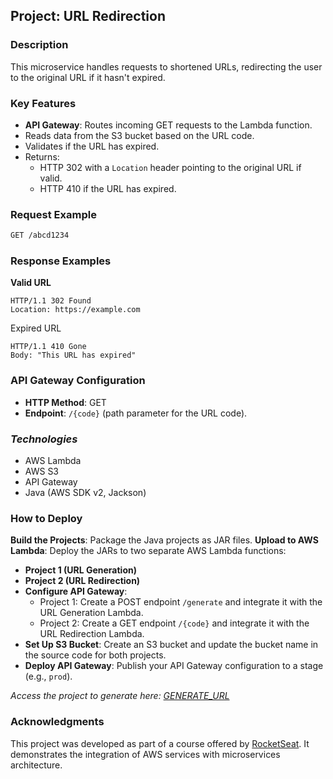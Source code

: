 ## **Project: URL Redirection**

### **Description**
This microservice handles requests to shortened URLs, redirecting the user to the original URL if it hasn't expired.

### **Key Features**
- **API Gateway**: Routes incoming GET requests to the Lambda function.
- Reads data from the S3 bucket based on the URL code.
- Validates if the URL has expired.
- Returns:
    - HTTP 302 with a `Location` header pointing to the original URL if valid.
    - HTTP 410 if the URL has expired.

### **Request Example**
```bash
GET /abcd1234
```

### **Response Examples**
**Valid URL**
```http
HTTP/1.1 302 Found
Location: https://example.com
```
Expired URL
```http
HTTP/1.1 410 Gone
Body: "This URL has expired"
```
### **API Gateway Configuration**
- **HTTP Method**: GET
- **Endpoint**: `/{code}` (path parameter for the URL code).

### ***Technologies***
- AWS Lambda
- AWS S3
- API Gateway
- Java (AWS SDK v2, Jackson)

### **How to Deploy**
**Build the Projects**: Package the Java projects as JAR files.
**Upload to AWS Lambda**: Deploy the JARs to two separate AWS Lambda functions:
- **Project 1 (URL Generation)**
- **Project 2 (URL Redirection)**  
- **Configure API Gateway**:
    - Project 1: Create a POST endpoint `/generate` and integrate it with the URL Generation Lambda.
    - Project 2: Create a GET endpoint `/{code}` and integrate it with the URL Redirection Lambda.
- **Set Up S3 Bucket**: Create an S3 bucket and update the bucket name in the source code for both projects. 
- **Deploy API Gateway**: Publish your API Gateway configuration to a stage (e.g., `prod`).

_Access the project to generate here: [GENERATE_URL](https://github.com/Vogon38/urlzinha-generate-url-rocketseat)_

### **Acknowledgments**
This project was developed as part of a course offered by [RocketSeat](https://www.rocketseat.com.br). 
It demonstrates the integration of AWS services with microservices architecture.
